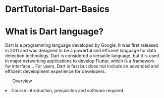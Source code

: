 # DartTutorial-Dart-Basics
<h1>What is Dart language?</h1>
Dart is a programming language developed by Google. It was first released in 2011 and was designed to be a powerful and efficient language for data detection technology. Dart is considered a versatile language, but it is used in major networking applications to develop Flutter, which is a framework for interface... For users, Dart is fast but does not include an advanced and efficient development experience for developers.
<ul>Overview</ul>
<li>Course introduction, prequisites and software required</li>
